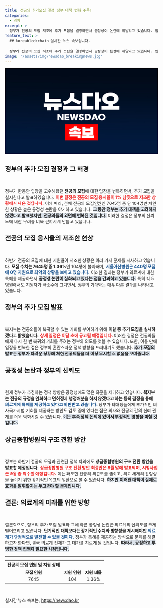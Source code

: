 ```yaml
---
title: 전공의 추가모집 결정 정부 대책 변화 주목!
categories:
  - 정치
excerpt: >
  정부가 전공의 모집 저조에 추가 모집을 결정하면서 공정성이 논란에 휘말리고 있습니다. 입장을 번복한 정부의 조치가 의료계에 어떤 영향을 미칠지 귀추가 주목됩니다!
feature_text: >
  ## koreablockchain 실시간 뉴스 속보입니다.

  정부가 전공의 모집 저조에 추가 모집을 결정하면서 공정성이 논란에 휘말리고 있습니다. 입장을 번복한 정부의 조치가 의료계에 어떤 영향을 미칠지 귀추가 주목됩니다!
image: '/assets/img/newsdao_breakingnews.jpg'
---
```


<p><img src="/assets/img/newsdao_breakingnews.jpg" alt="koreablockchain 속보" /></p>

<h2 data-ke-size="size26">정부의 추가 모집 결정과 그 배경</h2>

<p data-ke-size="size16">&nbsp;</p>

<p>정부가 한동안 입장을 고수해왔던 <b>전공의 모집</b>에 대한 입장을 번복하면서, 추가 모집을 실시한다고 발표하였습니다. <b><span style="color: #ee2323;">이번 결정은 전공의 모집 응시율이 1% 남짓으로 저조한 상황에서 나온 것입니다.</span></b> 이에 따라, 전체 전공의 모집인원인 7645명 중 단 104명만 지원한 상황은 높은 공정성 논란을 야기하고 있습니다. <b><span style="background-color: #21538527;">그 동안 정부는 추가 대책을 고려하지 않겠다고 발표했지만, 전공의들의 외면에 번복된 것입니다.</span></b> 이러한 결정은 정부의 신뢰도에 대한 우려를 더욱 깊어지게 만들고 있습니다. </p>

<h2 data-ke-size="size26">전공의 모집 응시율의 저조한 현상</h2>

<p data-ke-size="size16">&nbsp;</p>

<p>하반기 전공의 모집에 대한 지원율이 저조한 상황은 여러 가지 문제를 시사하고 있습니다. <b>모집 수치는 7645명 중 1.36%</b>인 104명에 불과하며, <b><span style="color: #1a5490;">서울아산병원은 440명 모집에 0명 지원으로 최악의 상황을 보이고 있습니다.</span></b> 이러한 결과는 정부가 의료계에 대한 특혜를 제공하면서 <b><span style="background-color: #21538527;">공정성 논란이 심화되고 있다는 점을 간과하고 있습니다.</span></b> 특히 빅 5 병원에서도 지원자가 극소수에 그치면서, 정부의 기대와는 매우 다른 결과를 나타내고 있습니다. </p>

<h2 data-ke-size="size26">정부의 추가 모집 발표</h2>

<p data-ke-size="size16">&nbsp;</p>

<p>복지부는 전공의들이 복귀할 수 있는 기회를 부여하기 위해 <b>이달 중 추가 모집을 실시하겠다고 밝혔습니다.</b> <b><span style="color: #ee2323;">상세 일정은 이달 초에 공고될 예정입니다.</span></b> 이러한 결정은 전공의들에게 다시 한 번 복귀의 기회를 주려는 정부의 의도를 엿볼 수 있습니다. 또한, 이틀 만에 입장을 번복한 점은 정부의 혼란스러운 정책 방향을 드러내기도 했습니다. <b><span style="background-color: #21538527;">추가 모집의 발표는 정부가 어려운 상황에 처한 전공의들을 더 이상 무시할 수 없음을 보여줍니다.</span></b> </p>

<h2 data-ke-size="size26">공정성 논란과 정부의 신뢰도</h2>

<p data-ke-size="size16">&nbsp;</p>

<p>현재 정부가 추진하는 정책 방향은 공정성에도 많은 의문을 제기하고 있습니다. <b>복지부는 전공의 규정을 완화하고 면허정지 행정처분을 하지 않겠다고 하는 등의 결정을 통해</b> <b><span style="color: #1a5490;">의료계에 특혜를 제공하고 있다고 비판받고 있습니다.</span></b> 정부가 의대생들에게 추가적인 의사국가시험 기회를 제공하는 방안도 검토 중에 있다는 점은 의사와 전공의 간의 신뢰 관계를 더욱 악화시킬 수 있습니다. <b><span style="background-color: #21538527;">이는 후속 정책 논의에 있어서 부정적인 영향을 미칠 것입니다.</span></b></p>

<h2 data-ke-size="size26">상급종합병원의 구조 전환 방안</h2>

<p data-ke-size="size16">&nbsp;</p>

<p>정부는 하반기 전공의 모집과 관련된 정책 이외에도 <b>상급종합병원의 구조 전환 방안을 발표할 예정입니다.</b> <b><span style="color: #ee2323;">상급종합병원 구조 전환 방안 최종안은 8월 말에 발표되며, 시범사업은 9월 중 착수할 예정입니다.</span></b> 이는 과도한 전공의 의존도를 줄이고, 의료 체계의 안정성을 높이기 위한 장기적인 목표의 일환으로 볼 수 있습니다. <b><span style="background-color: #21538527;">하지만 이러한 대책이 실제로 효과를 발휘할지는 두고봐야 할 문제입니다.</span></b></p>

<h2 data-ke-size="size26">결론: 의료계의 미래를 위한 방향</h2>

<p data-ke-size="size16">&nbsp;</p>

<p>결론적으로, 정부의 추가 모집 발표와 그에 따른 공정성 논란은 의료계의 신뢰도를 크게 떨어뜨리고 있습니다. <b>단기적인 대책보다는 장기적인 수치와 방향성을 제시해야만</b> <b><span style="color: #1a5490;">의료계가 안정적으로 발전할 수 있을 것이다.</span></b> 정부가 특혜를 제공하는 방식으로 문제를 해결하고자 한다면, 결국 의료계 전체가 그 대가를 치르게 될 것입니다. <b><span style="background-color: #21538527;">따라서, 공정하고 투명한 정책 집행이 필요한 시점입니다.</span></b></p>

<hr>

<table style="width: 100%">
    <tr>
        <td style="text-align: center; height: 17px;"><b>전공의 모집 인원 및 지원 상태</b></td>
    </tr>
    <tr>
        <td style="text-align: center; height: 17px;"><b>모집 인원</b></td>
        <td style="text-align: center; height: 17px;"><b>지원 인원</b></td>
        <td style="text-align: center; height: 17px;"><b>지원 비율</b></td>
    </tr>
    <tr>
        <td style="text-align: center; height: 17px;">7645</td>
        <td style="text-align: center; height: 17px;">104</td>
        <td style="text-align: center; height: 17px;">1.36%</td>
    </tr>
</table>

<p data-ke-size="size16">&nbsp;</p>
실시간 뉴스 속보는, <a href="https://newsdao.kr" rel="dofollow">https://newsdao.kr</a>


